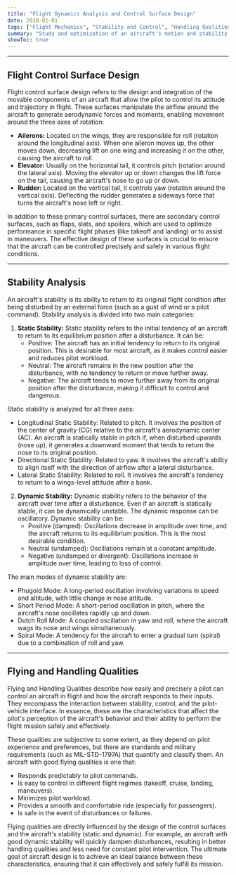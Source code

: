```yaml
---
title: "Flight Dynamics Analysis and Control Surface Design"
date: 2018-01-01
tags: ["Flight Mechanics", "Stability and Control", "Handling Qualities", "Aircraft Design", "Unmanned Aerial Vehicle"]
summary: "Study and optimization of an aircraft's motion and stability through the design of aerodynamic control surfaces."
showToc: true
---
```


---

## Flight Control Surface Design

Flight control surface design refers to the design and integration of the movable components of an aircraft that allow the pilot to control its attitude and trajectory in flight. These surfaces manipulate the airflow around the aircraft to generate aerodynamic forces and moments, enabling movement around the three axes of rotation:

* **Ailerons:** Located on the wings, they are responsible for roll (rotation around the longitudinal axis). When one aileron moves up, the other moves down, decreasing lift on one wing and increasing it on the other, causing the aircraft to roll.
* **Elevator:** Usually on the horizontal tail, it controls pitch (rotation around the lateral axis). Moving the elevator up or down changes the lift force on the tail, causing the aircraft's nose to go up or down.
* **Rudder:** Located on the vertical tail, it controls yaw (rotation around the vertical axis). Deflecting the rudder generates a sideways force that turns the aircraft's nose left or right.

In addition to these primary control surfaces, there are secondary control surfaces, such as flaps, slats, and spoilers, which are used to optimize performance in specific flight phases (like takeoff and landing) or to assist in maneuvers. The effective design of these surfaces is crucial to ensure that the aircraft can be controlled precisely and safely in various flight conditions.

--- 

## Stability Analysis

An aircraft's stability is its ability to return to its original flight condition after being disturbed by an external force (such as a gust of wind or a pilot command). Stability analysis is divided into two main categories:

1. **Static Stability:** Static stability refers to the initial tendency of an aircraft to return to its equilibrium position after a disturbance. It can be:
    * Positive: The aircraft has an initial tendency to return to its original position. This is desirable for most aircraft, as it makes control easier and reduces pilot workload.
    * Neutral: The aircraft remains in the new position after the disturbance, with no tendency to return or move further away.
    * Negative: The aircraft tends to move further away from its original position after the disturbance, making it difficult to control and dangerous.

Static stability is analyzed for all three axes:

* Longitudinal Static Stability: Related to pitch. It involves the position of the center of gravity (CG) relative to the aircraft's aerodynamic center (AC). An aircraft is statically stable in pitch if, when disturbed upwards (nose up), it generates a downward moment that tends to return the nose to its original position.
* Directional Static Stability: Related to yaw. It involves the aircraft's ability to align itself with the direction of airflow after a lateral disturbance.
* Lateral Static Stability: Related to roll. It involves the aircraft's tendency to return to a wings-level attitude after a bank.

2. **Dynamic Stability:** Dynamic stability refers to the behavior of the aircraft over time after a disturbance. Even if an aircraft is statically stable, it can be dynamically unstable. The dynamic response can be oscillatory. Dynamic stability can be:
    * Positive (damped): Oscillations decrease in amplitude over time, and the aircraft returns to its equilibrium position. This is the most desirable condition.
    * Neutral (undamped): Oscillations remain at a constant amplitude.
    * Negative (undamped or divergent): Oscillations increase in amplitude over time, leading to loss of control.

The main modes of dynamic stability are:

* Phugoid Mode: A long-period oscillation involving variations in speed and altitude, with little change in nose attitude.
* Short Period Mode: A short-period oscillation in pitch, where the aircraft's nose oscillates rapidly up and down.
* Dutch Roll Mode: A coupled oscillation in yaw and roll, where the aircraft wags its nose and wings simultaneously.
* Spiral Mode: A tendency for the aircraft to enter a gradual turn (spiral) due to a combination of roll and yaw.

--- 

## Flying and Handling Qualities

Flying and Handling Qualities describe how easily and precisely a pilot can control an aircraft in flight and how the aircraft responds to their inputs. They encompass the interaction between stability, control, and the pilot-vehicle interface. In essence, these are the characteristics that affect the pilot's perception of the aircraft's behavior and their ability to perform the flight mission safely and effectively.

These qualities are subjective to some extent, as they depend on pilot experience and preferences, but there are standards and military requirements (such as MIL-STD-1797A) that quantify and classify them. An aircraft with good flying qualities is one that:

* Responds predictably to pilot commands.
* Is easy to control in different flight regimes (takeoff, cruise, landing, maneuvers).
* Minimizes pilot workload.
* Provides a smooth and comfortable ride (especially for passengers).
* Is safe in the event of disturbances or failures.

Flying qualities are directly influenced by the design of the control surfaces and the aircraft's stability (static and dynamic). For example, an aircraft with good dynamic stability will quickly dampen disturbances, resulting in better handling qualities and less need for constant pilot intervention. The ultimate goal of aircraft design is to achieve an ideal balance between these characteristics, ensuring that it can effectively and safely fulfill its mission.

